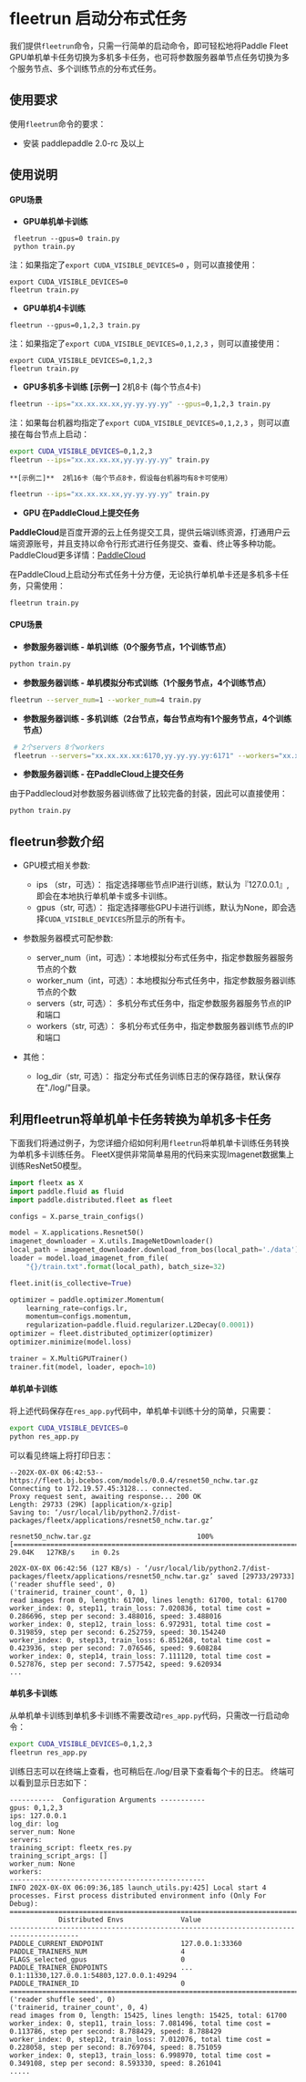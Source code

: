 # fleetrun 启动分布式任务

我们提供`fleetrun`命令，只需一行简单的启动命令，即可轻松地将Paddle Fleet GPU单机单卡任务切换为多机多卡任务，也可将参数服务器单节点任务切换为多个服务节点、多个训练节点的分布式任务。

## 使用要求
使用`fleetrun`命令的要求：
- 安装 paddlepaddle 2.0-rc 及以上

## 使用说明
####  GPU场景
- **GPU单机单卡训练**

```
 fleetrun --gpus=0 train.py
 python train.py
```

注：如果指定了`export CUDA_VISIBLE_DEVICES=0` ，则可以直接使用：
```
export CUDA_VISIBLE_DEVICES=0
fleetrun train.py
```

- **GPU单机4卡训练**

```
fleetrun --gpus=0,1,2,3 train.py
```

注：如果指定了```export CUDA_VISIBLE_DEVICES=0,1,2,3``` ，则可以直接使用：
```
export CUDA_VISIBLE_DEVICES=0,1,2,3
fleetrun train.py
```

- **GPU多机多卡训练**
**[示例一]** 2机8卡 (每个节点4卡)
```sh
fleetrun --ips="xx.xx.xx.xx,yy.yy.yy.yy" --gpus=0,1,2,3 train.py
```
注：如果每台机器均指定了```export CUDA_VISIBLE_DEVICES=0,1,2,3``` ，则可以直接在每台节点上启动：
```sh
export CUDA_VISIBLE_DEVICES=0,1,2,3
fleetrun --ips="xx.xx.xx.xx,yy.yy.yy.yy" train.py
```

	**[示例二]**  2机16卡（每个节点8卡，假设每台机器均有8卡可使用）
```sh
fleetrun --ips="xx.xx.xx.xx,yy.yy.yy.yy" train.py
```

- **GPU 在PaddleCloud上提交任务**

**PaddleCloud**是百度开源的云上任务提交工具，提供云端训练资源，打通⽤户云端资源账号，并且支持以命令行形式进行任务提交、查看、终止等多种功能。PaddleCloud更多详情：[PaddleCloud](https://github.com/PaddlePaddle/PaddleCloud "PaddleCloud")

  在PaddleCloud上启动分布式任务十分方便，无论执行单机单卡还是多机多卡任务，只需使用：
```sh
fleetrun train.py 
```

####  CPU场景

- **参数服务器训练 - 单机训练（0个服务节点，1个训练节点）**

```sh
python train.py
```

- **参数服务器训练 - 单机模拟分布式训练（1个服务节点，4个训练节点）**

```sh
fleetrun --server_num=1 --worker_num=4 train.py
```

- **参数服务器训练 - 多机训练（2台节点，每台节点均有1个服务节点，4个训练节点）**

```sh
 # 2个servers 8个workers
 fleetrun --servers="xx.xx.xx.xx:6170,yy.yy.yy.yy:6171" --workers="xx.xx.xx.xx:6172,xx.xx.xx.xx:6173,xx.xx.xx.xx:6174,xx.xx.xx.xx:6175,yy.yy.yy.yy:6176,yy.yy.yy.yy:6177,yy.yy.yy.yy:6178,yy.yy.yy.yy:6179" train.py
```

- **参数服务器训练 - 在PaddleCloud上提交任务**

由于Paddlecloud对参数服务器训练做了比较完备的封装，因此可以直接使用：
```sh
python train.py
```

## fleetrun参数介绍
- GPU模式相关参数:
	- ips （str，可选）： 指定选择哪些节点IP进行训练，默认为『127.0.0.1』, 即会在本地执行单机单卡或多卡训练。
	- gpus（str, 可选）： 指定选择哪些GPU卡进行训练，默认为None，即会选择`CUDA_VISIBLE_DEVICES`所显示的所有卡。

- 参数服务器模式可配参数:
	- server_num（int，可选）：本地模拟分布式任务中，指定参数服务器服务节点的个数
	- worker_num（int，可选）：本地模拟分布式任务中，指定参数服务器训练节点的个数
	- servers（str, 可选）： 多机分布式任务中，指定参数服务器服务节点的IP和端口
	- workers（str, 可选）： 多机分布式任务中，指定参数服务器训练节点的IP和端口

- 其他：
	- log_dir（str, 可选）： 指定分布式任务训练日志的保存路径，默认保存在"./log/"目录。


## 利用fleetrun将单机单卡任务转换为单机多卡任务
下面我们将通过例子，为您详细介绍如何利用`fleetrun`将单机单卡训练任务转换为单机多卡训练任务。
FleetX提供非常简单易用的代码来实现Imagenet数据集上训练ResNet50模型。
```py
import fleetx as X
import paddle.fluid as fluid
import paddle.distributed.fleet as fleet

configs = X.parse_train_configs()

model = X.applications.Resnet50()
imagenet_downloader = X.utils.ImageNetDownloader()
local_path = imagenet_downloader.download_from_bos(local_path='./data')
loader = model.load_imagenet_from_file(
    "{}/train.txt".format(local_path), batch_size=32)

fleet.init(is_collective=True)

optimizer = paddle.optimizer.Momentum(
    learning_rate=configs.lr,
    momentum=configs.momentum,
    regularization=paddle.fluid.regularizer.L2Decay(0.0001))
optimizer = fleet.distributed_optimizer(optimizer)
optimizer.minimize(model.loss)

trainer = X.MultiGPUTrainer()
trainer.fit(model, loader, epoch=10)
```
#### 单机单卡训练
将上述代码保存在`res_app.py`代码中，单机单卡训练十分的简单，只需要：
```sh
export CUDA_VISIBLE_DEVICES=0
python res_app.py
```
可以看见终端上将打印日志：
```
--202X-0X-0X 06:42:53--  https://fleet.bj.bcebos.com/models/0.0.4/resnet50_nchw.tar.gz
Connecting to 172.19.57.45:3128... connected.
Proxy request sent, awaiting response... 200 OK
Length: 29733 (29K) [application/x-gzip]
Saving to: ‘/usr/local/lib/python2.7/dist-packages/fleetx/applications/resnet50_nchw.tar.gz’

resnet50_nchw.tar.gz                          100%[==============================================================================================>]  29.04K   127KB/s    in 0.2s

202X-0X-0X 06:42:56 (127 KB/s) - ‘/usr/local/lib/python2.7/dist-packages/fleetx/applications/resnet50_nchw.tar.gz’ saved [29733/29733]
('reader shuffle seed', 0)
('trainerid, trainer_count', 0, 1)
read images from 0, length: 61700, lines length: 61700, total: 61700
worker_index: 0, step11, train_loss: 7.020836, total time cost = 0.286696, step per second: 3.488016, speed: 3.488016
worker_index: 0, step12, train_loss: 6.972931, total time cost = 0.319859, step per second: 6.252759, speed: 30.154240
worker_index: 0, step13, train_loss: 6.851268, total time cost = 0.423936, step per second: 7.076546, speed: 9.608284
worker_index: 0, step14, train_loss: 7.111120, total time cost = 0.527876, step per second: 7.577542, speed: 9.620934
...
```
#### 单机多卡训练
从单机单卡训练到单机多卡训练不需要改动`res_app.py`代码，只需改一行启动命令：
```sh
export CUDA_VISIBLE_DEVICES=0,1,2,3
fleetrun res_app.py
```
训练日志可以在终端上查看，也可稍后在./log/目录下查看每个卡的日志。
终端可以看到显示日志如下：
```
-----------  Configuration Arguments -----------
gpus: 0,1,2,3
ips: 127.0.0.1
log_dir: log
server_num: None
servers:
training_script: fleetx_res.py
training_script_args: []
worker_num: None
workers:
------------------------------------------------
INFO 202X-0X-0X 06:09:36,185 launch_utils.py:425] Local start 4 processes. First process distributed environment info (Only For Debug):
=======================================================================================
            Distributed Envs              Value
---------------------------------------------------------------------------------------
PADDLE_CURRENT_ENDPOINT                   127.0.0.1:33360
PADDLE_TRAINERS_NUM                       4
FLAGS_selected_gpus                       0
PADDLE_TRAINER_ENDPOINTS                  ... 0.1:11330,127.0.0.1:54803,127.0.0.1:49294
PADDLE_TRAINER_ID                         0
=======================================================================================
('reader shuffle seed', 0)
('trainerid, trainer_count', 0, 4)
read images from 0, length: 15425, lines length: 15425, total: 61700
worker_index: 0, step11, train_loss: 7.081496, total time cost = 0.113786, step per second: 8.788429, speed: 8.788429
worker_index: 0, step12, train_loss: 7.012076, total time cost = 0.228058, step per second: 8.769704, speed: 8.751059
worker_index: 0, step13, train_loss: 6.998970, total time cost = 0.349108, step per second: 8.593330, speed: 8.261041
.....
```
